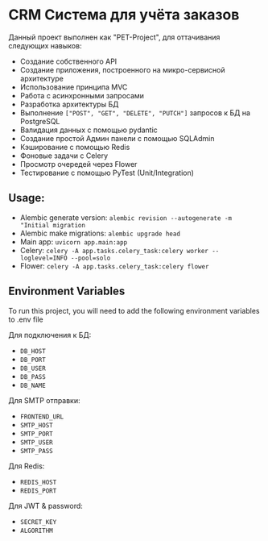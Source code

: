 # CRM Система для учёта заказов

Данный проект выполнен как "PET-Project", для оттачивания следующих навыков:
- Создание собственного API
- Создание приложения, построенного на микро-сервисной архитектуре
- Использование принципа MVC
- Работа с асинхронными запросами
- Разработка архитектуры БД
- Выполнение ``["POST", "GET", "DELETE", "PUTCH"]`` запросов к БД на PostgreSQL
- Валидация данных с помощью pydantic
- Создание простой Админ панели с помощью SQLAdmin
- Кэширование с помощью Redis
- Фоновые задачи с Celery
- Просмотр очередей через Flower
- Тестирование с помощью PyTest (Unit/Integration)

## Usage:
- Alembic generate version:
``alembic revision --autogenerate -m "Initial migration``
- Alembic make migrations:
``alembic upgrade head``
- Main app: ``uvicorn app.main:app``
- Celery: ``celery -A app.tasks.celery_task:celery worker --loglevel=INFO --pool=solo``
- Flower: ``celery -A app.tasks.celery_task:celery flower``

## Environment Variables

To run this project, you will need to add the following environment variables to .env file

Для подключения к БД:
- `DB_HOST`
- `DB_PORT`
- `DB_USER`
- `DB_PASS`
- `DB_NAME`

Для SMTP отправки:
- `FRONTEND_URL`
- `SMTP_HOST`
- `SMTP_PORT`
- `SMTP_USER`
- `SMTP_PASS`

Для Redis:
- `REDIS_HOST`
- `REDIS_PORT`

Для JWT & password:
- `SECRET_KEY`
- `ALGORITHM`